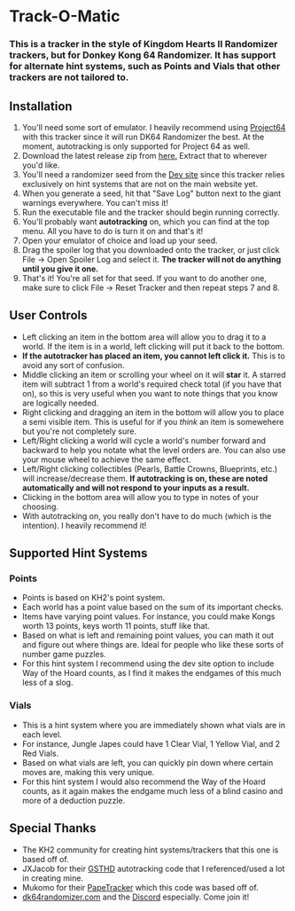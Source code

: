 # Track-O-Matic
### This is a tracker in the style of Kingdom Hearts II Randomizer trackers, but for Donkey Kong 64 Randomizer. It has support for alternate hint systems, such as Points and Vials that other trackers are not tailored to. 

## Installation
1. You'll need some sort of emulator. I heavily recommend using [Project64](https://www.pj64-emu.com/) with this tracker since it will run DK64 Randomizer the best. At the moment, autotracking is only supported for Project 64 as well.
2. Download the latest release zip from [here.](https://github.com/Brian0255/Track-O-Matic/releases/latest) Extract that to wherever you'd like.
3. You'll need a randomizer seed from the [Dev site](dev.dk64randomizer.com/randomizer.html) since this tracker relies exclusively on hint systems that are not on the main website yet.
4. When you generate a seed, hit that "Save Log" button next to the giant warnings everywhere. You can't miss it!
5. Run the executable file and the tracker should begin running correctly.
6. You'll probably want **autotracking** on, which you can find at the top menu. All you have to do is turn it on and that's it!
7. Open your emulator of choice and load up your seed.
8. Drag the spoiler log that you downloaded onto the tracker, or just click File -> Open Spoiler Log and select it. **The tracker will not do anything until you give it one.**
9. That's it! You're all set for that seed. If you want to do another one, make sure to click File -> Reset Tracker and then repeat steps 7 and 8.

## User Controls
- Left clicking an item in the bottom area will allow you to drag it to a world. If the item is in a world, left clicking will put it back to the bottom.
- **If the autotracker has placed an item, you cannot left click it.** This is to avoid any sort of confusion.
- Middle clicking an item or scrolling your wheel on it will **star** it. A starred item will subtract 1 from a world's required check total (if you have that on), so this is very useful when you want to note things that you know are logically needed.
- Right clicking and dragging an item in the bottom will allow you to place a semi visible item. This is useful for if you *think* an item is somewehere but you're not completely sure.
- Left/Right clicking a world will cycle a world's number forward and backward to help you notate what the level orders are. You can also use your mouse wheel to achieve the same effect.
- Left/Right clicking collectibles (Pearls, Battle Crowns, Blueprints, etc.) will increase/decrease them. **If autotracking is on, these are noted automatically and will not respond to your inputs as a result.**
- Clicking in the bottom area will allow you to type in notes of your choosing.
- With autotracking on, you really don't have to do much (which is the intention). I heavily recommend it!

## Supported Hint Systems

### Points
- Points is based on KH2's point system.
- Each world has a point value based on the sum of its important checks.
- Items have varying point values. For instance, you could make Kongs worth 13 points, keys worth 11 points, stuff like that.
- Based on what is left and remaining point values, you can math it out and figure out where things are. Ideal for people who like these sorts of number game puzzles.
- For this hint system I recommend using the dev site option to include Way of the Hoard counts, as I find it makes the endgames of this much less of a slog.

### Vials
- This is a hint system where you are immediately shown what vials are in each level.
- For instance, Jungle Japes could have 1 Clear Vial, 1 Yellow Vial, and 2 Red Vials.
- Based on what vials are left, you can quickly pin down where certain moves are, making this very unique.
- For this hint system I would also recommend the Way of the Hoard counts, as it again makes the endgame much less of a blind casino and more of a deduction puzzle.

## Special Thanks
- The KH2 community for creating hint systems/trackers that this one is based off of.
- JXJacob for their [GSTHD](https://github.com/jxjacob/GSTHD) autotracking code that I referenced/used a lot in creating mine.
- Mukomo for their [PapeTracker](https://github.com/mukomo/PapeTracker) which this code was based off of.
- [dk64randomizer.com](dk64randomizer.com) and the [Discord](discord.gg/dk64randomizer) especially. Come join it!
